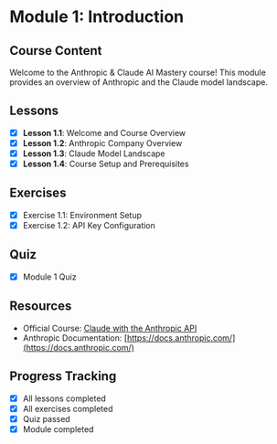 # Module 1: Introduction

## Course Content
Welcome to the Anthropic & Claude AI Mastery course! This module provides an overview of Anthropic and the Claude model landscape.

## Lessons
- [X] **Lesson 1.1**: Welcome and Course Overview
- [X] **Lesson 1.2**: Anthropic Company Overview
- [X] **Lesson 1.3**: Claude Model Landscape
- [X] **Lesson 1.4**: Course Setup and Prerequisites

## Exercises
- [X] Exercise 1.1: Environment Setup
- [X] Exercise 1.2: API Key Configuration

## Quiz
- [X] Module 1 Quiz

## Resources
- Official Course: [Claude with the Anthropic API](https://anthropic.skilljar.com/claude-with-the-anthropic-api)
- Anthropic Documentation: [https://docs.anthropic.com/](https://docs.anthropic.com/)

## Progress Tracking
- [X] All lessons completed
- [X] All exercises completed
- [X] Quiz passed
- [X] Module completed 